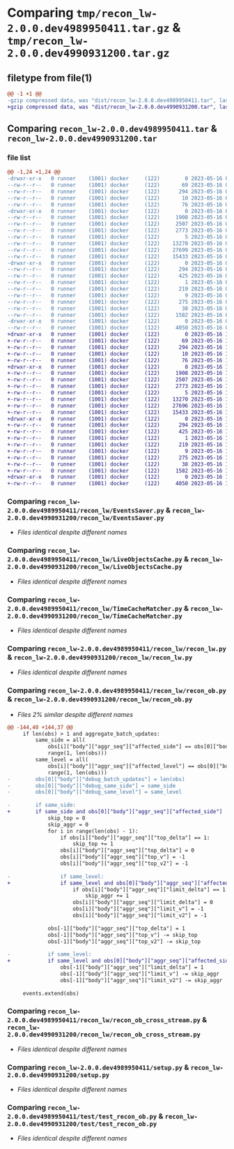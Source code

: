 # Comparing `tmp/recon_lw-2.0.0.dev4989950411.tar.gz` & `tmp/recon_lw-2.0.0.dev4990931200.tar.gz`

## filetype from file(1)

```diff
@@ -1 +1 @@
-gzip compressed data, was "dist/recon_lw-2.0.0.dev4989950411.tar", last modified: Tue May 16 09:03:45 2023, max compression
+gzip compressed data, was "dist/recon_lw-2.0.0.dev4990931200.tar", last modified: Tue May 16 10:46:40 2023, max compression
```

## Comparing `recon_lw-2.0.0.dev4989950411.tar` & `recon_lw-2.0.0.dev4990931200.tar`

### file list

```diff
@@ -1,24 +1,24 @@
-drwxr-xr-x   0 runner    (1001) docker     (122)        0 2023-05-16 09:03:45.000000 recon_lw-2.0.0.dev4989950411/
--rw-r--r--   0 runner    (1001) docker     (122)       69 2023-05-16 09:03:19.000000 recon_lw-2.0.0.dev4989950411/MANIFEST.in
--rw-r--r--   0 runner    (1001) docker     (122)      294 2023-05-16 09:03:45.000000 recon_lw-2.0.0.dev4989950411/PKG-INFO
--rw-r--r--   0 runner    (1001) docker     (122)       10 2023-05-16 09:03:19.000000 recon_lw-2.0.0.dev4989950411/README.md
--rw-r--r--   0 runner    (1001) docker     (122)       76 2023-05-16 09:03:25.000000 recon_lw-2.0.0.dev4989950411/package_info.json
-drwxr-xr-x   0 runner    (1001) docker     (122)        0 2023-05-16 09:03:45.000000 recon_lw-2.0.0.dev4989950411/recon_lw/
--rw-r--r--   0 runner    (1001) docker     (122)     1908 2023-05-16 09:03:19.000000 recon_lw-2.0.0.dev4989950411/recon_lw/EventsSaver.py
--rw-r--r--   0 runner    (1001) docker     (122)     2507 2023-05-16 09:03:19.000000 recon_lw-2.0.0.dev4989950411/recon_lw/LiveObjectsCache.py
--rw-r--r--   0 runner    (1001) docker     (122)     2773 2023-05-16 09:03:19.000000 recon_lw-2.0.0.dev4989950411/recon_lw/TimeCacheMatcher.py
--rw-r--r--   0 runner    (1001) docker     (122)        5 2023-05-16 09:03:19.000000 recon_lw-2.0.0.dev4989950411/recon_lw/__init__.py
--rw-r--r--   0 runner    (1001) docker     (122)    13270 2023-05-16 09:03:19.000000 recon_lw-2.0.0.dev4989950411/recon_lw/recon_lw.py
--rw-r--r--   0 runner    (1001) docker     (122)    27699 2023-05-16 09:03:19.000000 recon_lw-2.0.0.dev4989950411/recon_lw/recon_ob.py
--rw-r--r--   0 runner    (1001) docker     (122)    15433 2023-05-16 09:03:19.000000 recon_lw-2.0.0.dev4989950411/recon_lw/recon_ob_cross_stream.py
-drwxr-xr-x   0 runner    (1001) docker     (122)        0 2023-05-16 09:03:45.000000 recon_lw-2.0.0.dev4989950411/recon_lw.egg-info/
--rw-r--r--   0 runner    (1001) docker     (122)      294 2023-05-16 09:03:45.000000 recon_lw-2.0.0.dev4989950411/recon_lw.egg-info/PKG-INFO
--rw-r--r--   0 runner    (1001) docker     (122)      425 2023-05-16 09:03:45.000000 recon_lw-2.0.0.dev4989950411/recon_lw.egg-info/SOURCES.txt
--rw-r--r--   0 runner    (1001) docker     (122)        1 2023-05-16 09:03:45.000000 recon_lw-2.0.0.dev4989950411/recon_lw.egg-info/dependency_links.txt
--rw-r--r--   0 runner    (1001) docker     (122)      219 2023-05-16 09:03:45.000000 recon_lw-2.0.0.dev4989950411/recon_lw.egg-info/requires.txt
--rw-r--r--   0 runner    (1001) docker     (122)        9 2023-05-16 09:03:45.000000 recon_lw-2.0.0.dev4989950411/recon_lw.egg-info/top_level.txt
--rw-r--r--   0 runner    (1001) docker     (122)      275 2023-05-16 09:03:19.000000 recon_lw-2.0.0.dev4989950411/requirements.txt
--rw-r--r--   0 runner    (1001) docker     (122)       38 2023-05-16 09:03:45.000000 recon_lw-2.0.0.dev4989950411/setup.cfg
--rw-r--r--   0 runner    (1001) docker     (122)     1582 2023-05-16 09:03:19.000000 recon_lw-2.0.0.dev4989950411/setup.py
-drwxr-xr-x   0 runner    (1001) docker     (122)        0 2023-05-16 09:03:45.000000 recon_lw-2.0.0.dev4989950411/test/
--rw-r--r--   0 runner    (1001) docker     (122)     4050 2023-05-16 09:03:19.000000 recon_lw-2.0.0.dev4989950411/test/test_recon_ob.py
+drwxr-xr-x   0 runner    (1001) docker     (122)        0 2023-05-16 10:46:40.000000 recon_lw-2.0.0.dev4990931200/
+-rw-r--r--   0 runner    (1001) docker     (122)       69 2023-05-16 10:46:07.000000 recon_lw-2.0.0.dev4990931200/MANIFEST.in
+-rw-r--r--   0 runner    (1001) docker     (122)      294 2023-05-16 10:46:40.000000 recon_lw-2.0.0.dev4990931200/PKG-INFO
+-rw-r--r--   0 runner    (1001) docker     (122)       10 2023-05-16 10:46:07.000000 recon_lw-2.0.0.dev4990931200/README.md
+-rw-r--r--   0 runner    (1001) docker     (122)       76 2023-05-16 10:46:15.000000 recon_lw-2.0.0.dev4990931200/package_info.json
+drwxr-xr-x   0 runner    (1001) docker     (122)        0 2023-05-16 10:46:40.000000 recon_lw-2.0.0.dev4990931200/recon_lw/
+-rw-r--r--   0 runner    (1001) docker     (122)     1908 2023-05-16 10:46:07.000000 recon_lw-2.0.0.dev4990931200/recon_lw/EventsSaver.py
+-rw-r--r--   0 runner    (1001) docker     (122)     2507 2023-05-16 10:46:07.000000 recon_lw-2.0.0.dev4990931200/recon_lw/LiveObjectsCache.py
+-rw-r--r--   0 runner    (1001) docker     (122)     2773 2023-05-16 10:46:07.000000 recon_lw-2.0.0.dev4990931200/recon_lw/TimeCacheMatcher.py
+-rw-r--r--   0 runner    (1001) docker     (122)        5 2023-05-16 10:46:07.000000 recon_lw-2.0.0.dev4990931200/recon_lw/__init__.py
+-rw-r--r--   0 runner    (1001) docker     (122)    13270 2023-05-16 10:46:07.000000 recon_lw-2.0.0.dev4990931200/recon_lw/recon_lw.py
+-rw-r--r--   0 runner    (1001) docker     (122)    27696 2023-05-16 10:46:07.000000 recon_lw-2.0.0.dev4990931200/recon_lw/recon_ob.py
+-rw-r--r--   0 runner    (1001) docker     (122)    15433 2023-05-16 10:46:07.000000 recon_lw-2.0.0.dev4990931200/recon_lw/recon_ob_cross_stream.py
+drwxr-xr-x   0 runner    (1001) docker     (122)        0 2023-05-16 10:46:40.000000 recon_lw-2.0.0.dev4990931200/recon_lw.egg-info/
+-rw-r--r--   0 runner    (1001) docker     (122)      294 2023-05-16 10:46:40.000000 recon_lw-2.0.0.dev4990931200/recon_lw.egg-info/PKG-INFO
+-rw-r--r--   0 runner    (1001) docker     (122)      425 2023-05-16 10:46:40.000000 recon_lw-2.0.0.dev4990931200/recon_lw.egg-info/SOURCES.txt
+-rw-r--r--   0 runner    (1001) docker     (122)        1 2023-05-16 10:46:40.000000 recon_lw-2.0.0.dev4990931200/recon_lw.egg-info/dependency_links.txt
+-rw-r--r--   0 runner    (1001) docker     (122)      219 2023-05-16 10:46:40.000000 recon_lw-2.0.0.dev4990931200/recon_lw.egg-info/requires.txt
+-rw-r--r--   0 runner    (1001) docker     (122)        9 2023-05-16 10:46:40.000000 recon_lw-2.0.0.dev4990931200/recon_lw.egg-info/top_level.txt
+-rw-r--r--   0 runner    (1001) docker     (122)      275 2023-05-16 10:46:07.000000 recon_lw-2.0.0.dev4990931200/requirements.txt
+-rw-r--r--   0 runner    (1001) docker     (122)       38 2023-05-16 10:46:40.000000 recon_lw-2.0.0.dev4990931200/setup.cfg
+-rw-r--r--   0 runner    (1001) docker     (122)     1582 2023-05-16 10:46:07.000000 recon_lw-2.0.0.dev4990931200/setup.py
+drwxr-xr-x   0 runner    (1001) docker     (122)        0 2023-05-16 10:46:40.000000 recon_lw-2.0.0.dev4990931200/test/
+-rw-r--r--   0 runner    (1001) docker     (122)     4050 2023-05-16 10:46:07.000000 recon_lw-2.0.0.dev4990931200/test/test_recon_ob.py
```

### Comparing `recon_lw-2.0.0.dev4989950411/recon_lw/EventsSaver.py` & `recon_lw-2.0.0.dev4990931200/recon_lw/EventsSaver.py`

 * *Files identical despite different names*

### Comparing `recon_lw-2.0.0.dev4989950411/recon_lw/LiveObjectsCache.py` & `recon_lw-2.0.0.dev4990931200/recon_lw/LiveObjectsCache.py`

 * *Files identical despite different names*

### Comparing `recon_lw-2.0.0.dev4989950411/recon_lw/TimeCacheMatcher.py` & `recon_lw-2.0.0.dev4990931200/recon_lw/TimeCacheMatcher.py`

 * *Files identical despite different names*

### Comparing `recon_lw-2.0.0.dev4989950411/recon_lw/recon_lw.py` & `recon_lw-2.0.0.dev4990931200/recon_lw/recon_lw.py`

 * *Files identical despite different names*

### Comparing `recon_lw-2.0.0.dev4989950411/recon_lw/recon_ob.py` & `recon_lw-2.0.0.dev4990931200/recon_lw/recon_ob.py`

 * *Files 2% similar despite different names*

```diff
@@ -144,40 +144,37 @@
     if len(obs) > 1 and aggregate_batch_updates:
         same_side = all(
             obs[i]["body"]["aggr_seq"]["affected_side"] == obs[0]["body"]["aggr_seq"]["affected_side"] for i in
             range(1, len(obs)))
         same_level = all(
             obs[i]["body"]["aggr_seq"]["affected_level"] == obs[0]["body"]["aggr_seq"]["affected_level"] for i in
             range(1, len(obs)))
-        obs[0]["body"]["debug_batch_updates"] = len(obs)
-        obs[0]["body"]["debug_same_side"] = same_side
-        obs[0]["body"]["debug_same_level"] = same_level
 
-        if same_side:
+        if same_side and obs[0]["body"]["aggr_seq"]["affected_side"] != "na":
             skip_top = 0
             skip_aggr = 0
             for i in range(len(obs) - 1):
                 if obs[i]["body"]["aggr_seq"]["top_delta"] == 1:
                     skip_top += 1
                 obs[i]["body"]["aggr_seq"]["top_delta"] = 0
                 obs[i]["body"]["aggr_seq"]["top_v"] = -1
                 obs[i]["body"]["aggr_seq"]["top_v2"] = -1
 
-                if same_level:
+                if same_level and obs[0]["body"]["aggr_seq"]["affected_side"] != -1:
                     if obs[i]["body"]["aggr_seq"]["limit_delta"] == 1:
                         skip_aggr += 1
                     obs[i]["body"]["aggr_seq"]["limit_delta"] = 0
                     obs[i]["body"]["aggr_seq"]["limit_v"] = -1
                     obs[i]["body"]["aggr_seq"]["limit_v2"] = -1
 
             obs[-1]["body"]["aggr_seq"]["top_delta"] = 1
             obs[-1]["body"]["aggr_seq"]["top_v"] -= skip_top
             obs[-1]["body"]["aggr_seq"]["top_v2"] -= skip_top
 
-            if same_level:
+            if same_level and obs[0]["body"]["aggr_seq"]["affected_side"] != -1:
                 obs[-1]["body"]["aggr_seq"]["limit_delta"] = 1
                 obs[-1]["body"]["aggr_seq"]["limit_v"] -= skip_aggr
                 obs[-1]["body"]["aggr_seq"]["limit_v2"] -= skip_aggr
 
     events.extend(obs)
```

### Comparing `recon_lw-2.0.0.dev4989950411/recon_lw/recon_ob_cross_stream.py` & `recon_lw-2.0.0.dev4990931200/recon_lw/recon_ob_cross_stream.py`

 * *Files identical despite different names*

### Comparing `recon_lw-2.0.0.dev4989950411/setup.py` & `recon_lw-2.0.0.dev4990931200/setup.py`

 * *Files identical despite different names*

### Comparing `recon_lw-2.0.0.dev4989950411/test/test_recon_ob.py` & `recon_lw-2.0.0.dev4990931200/test/test_recon_ob.py`

 * *Files identical despite different names*

